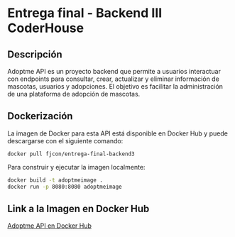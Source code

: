 # Entrega final - Backend III CoderHouse
## Descripción
Adoptme API es un proyecto backend que permite a usuarios interactuar con endpoints para consultar, crear, actualizar y eliminar información de mascotas, usuarios y adopciones. El objetivo es facilitar la administración de una plataforma de adopción de mascotas.

## Dockerización
La imagen de Docker para esta API está disponible en Docker Hub y puede descargarse con el siguiente comando:
```
docker pull fjcon/entrega-final-backend3
```

Para construir y ejecutar la imagen localmente:
```bash
docker build -t adoptmeimage .
docker run -p 8080:8080 adoptmeimage
```

## Link a la Imagen en Docker Hub
[Adoptme API en Docker Hub](https://hub.docker.com/r/fjcon/entrega-final-backend3)
